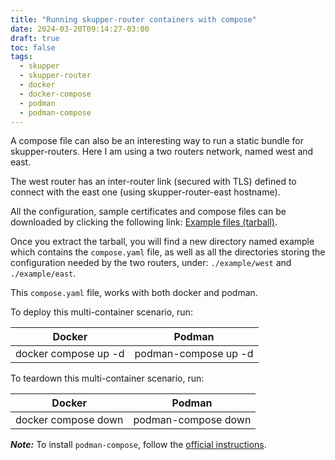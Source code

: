 ```yaml
---
title: "Running skupper-router containers with compose"
date: 2024-03-20T09:14:27-03:00
draft: true
toc: false
tags:
  - skupper
  - skupper-router
  - docker
  - docker-compose
  - podman
  - podman-compose
---
```

A compose file can also be an interesting way to run a static bundle for skupper-routers.
Here I am using a two routers network, named west and east.

The west router has an inter-router link (secured with TLS) defined to connect with the
east one (using skupper-router-east hostname).

All the configuration, sample certificates and compose files can be downloaded by clicking
the following link: [Example files (tarball)](example.tar.gz).

Once you extract the tarball, you will find a new directory named example which contains
the `compose.yaml` file, as well as all the directories storing the configuration needed by
the two routers, under: `./example/west` and `./example/east`.

This `compose.yaml` file, works with both docker and podman.

To deploy this multi-container scenario, run:

| Docker | Podman |
| ------ | ------ |
| docker compose up -d | podman-compose up -d |

To teardown this multi-container scenario, run:

| Docker | Podman |
| ------ | ------ |
| docker compose down | podman-compose down |

_**Note:**_ To install `podman-compose`, follow the [official instructions](https://github.com/containers/podman-compose?tab=readme-ov-file#installation).
